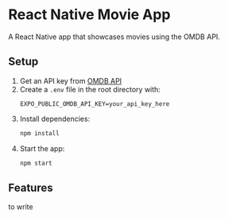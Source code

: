 # React Native Movie App

A React Native app that showcases movies using the OMDB API.

## Setup

1. Get an API key from [OMDB API](https://www.omdbapi.com/apikey.aspx)
2. Create a `.env` file in the root directory with:
   ```
   EXPO_PUBLIC_OMDB_API_KEY=your_api_key_here
   ```
3. Install dependencies:
   ```bash
   npm install
   ```
4. Start the app:
   ```bash
   npm start
   ```

## Features

to write
